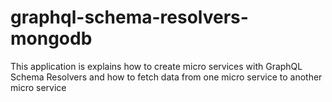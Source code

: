 # graphql-schema-resolvers-mongodb
This application is explains how to create micro services with GraphQL Schema Resolvers and how to fetch data from one micro service to another micro service 
